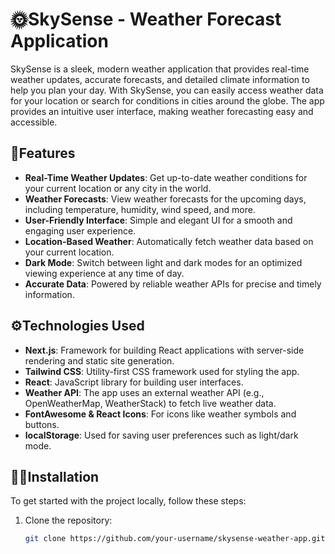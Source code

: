# 🌞SkySense - Weather Forecast Application

SkySense is a sleek, modern weather application that provides real-time weather updates, accurate forecasts, and detailed climate information to help you plan your day. With SkySense, you can easily access weather data for your location or search for conditions in cities around the globe. The app provides an intuitive user interface, making weather forecasting easy and accessible.

## 🚀Features

- **Real-Time Weather Updates**: Get up-to-date weather conditions for your current location or any city in the world.
- **Weather Forecasts**: View weather forecasts for the upcoming days, including temperature, humidity, wind speed, and more.
- **User-Friendly Interface**: Simple and elegant UI for a smooth and engaging user experience.
- **Location-Based Weather**: Automatically fetch weather data based on your current location.
- **Dark Mode**: Switch between light and dark modes for an optimized viewing experience at any time of day.
- **Accurate Data**: Powered by reliable weather APIs for precise and timely information.

## ⚙️Technologies Used

- **Next.js**: Framework for building React applications with server-side rendering and static site generation.
- **Tailwind CSS**: Utility-first CSS framework used for styling the app.
- **React**: JavaScript library for building user interfaces.
- **Weather API**: The app uses an external weather API (e.g., OpenWeatherMap, WeatherStack) to fetch live weather data.
- **FontAwesome & React Icons**: For icons like weather symbols and buttons.
- **localStorage**: Used for saving user preferences such as light/dark mode.

## 🧑‍💻Installation

To get started with the project locally, follow these steps:

1. Clone the repository:
   ```bash
   git clone https://github.com/your-username/skysense-weather-app.git
